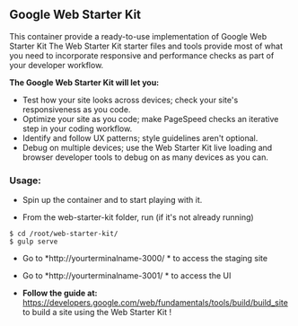 ## Google Web Starter Kit
This container provide a ready-to-use implementation of Google Web Starter Kit
The Web Starter Kit starter files and tools provide most of what you need to incorporate responsive and performance checks as part of your developer workflow. 

**The Google Web Starter Kit will let you:**  
- Test how your site looks across devices; check your site's responsiveness as you code.
- Optimize your site as you code; make PageSpeed checks an iterative step in your coding workflow.
- Identify and follow UX patterns; style guidelines aren't optional.
- Debug on multiple devices; use the Web Starter Kit live loading and browser developer tools to debug on as many devices as you can.

### Usage:
* Spin up the container and to start playing with it.

* From the web-starter-kit folder, run (if it's not already running)
```
$ cd /root/web-starter-kit/
$ gulp serve  
```
* Go to *http://yourterminalname-3000/ * to access the staging site
* Go to *http://yourterminalname-3001/ * to access the UI


* **Follow the guide at:**
https://developers.google.com/web/fundamentals/tools/build/build_site to build a site using the Web Starter Kit !